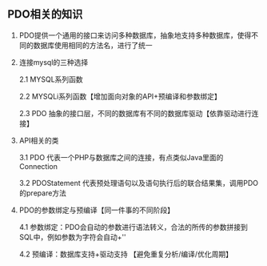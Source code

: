 ## PDO相关的知识

1. PDO提供一个通用的接口来访问多种数据库，抽象地支持多种数据库，使得不同的数据库使用相同的方法名，进行了统一
2. 连接mysql的三种选择
   
   2.1 MYSQL系列函数
   
   2.2 MYSQLi系列函数【增加面向对象的API+预编译和参数绑定】
   
   2.3 PDO 抽象的接口层，不同的数据库有不同的数据库驱动【依靠驱动进行连接】
   
3. API相关的类

   3.1 PDO 代表一个PHP与数据库之间的连接，有点类似Java里面的Connection
   
   3.2 PDOStatement 代表预处理语句以及语句执行后的联合结果集，调用PDO的prepare方法

4. PDO的参数绑定与预编译【同一件事的不同阶段】

   4.1 参数绑定：PDO会自动的参数进行语法转义，合法的所传的参数拼接到SQL中，例如参数为字符会自动+''
   
   4.2 预编译：数据库支持+驱动支持 【避免重复分析/编译/优化周期】
